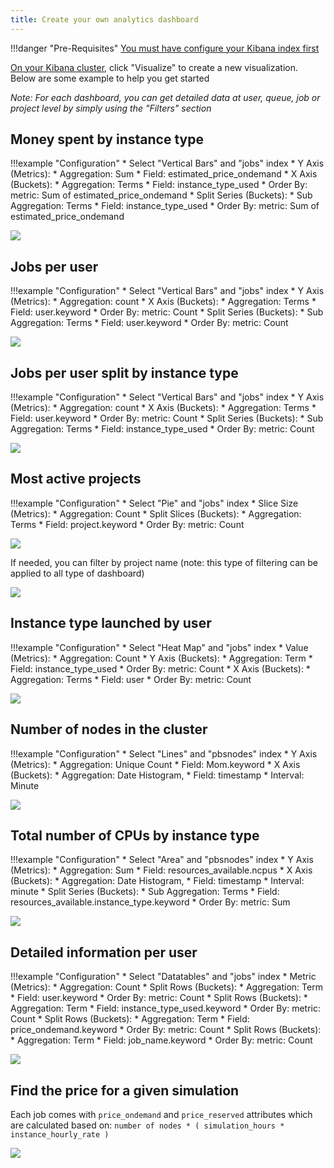```yaml
---
title: Create your own analytics dashboard
---
```


!!!danger "Pre-Requisites"
    [You must have configure your Kibana index first](../../analytics/monitor-cluster-activity/)

[On your Kibana cluster](../../analytics/monitor-cluster-activity/), click "Visualize" to create a new visualization. Below are some example to help you get started

*Note: For each dashboard, you can get detailed data at user, queue, job or project level by simply using the "Filters" section*

## Money spent by instance type

!!!example "Configuration"
    * Select "Vertical Bars" and "jobs" index
    * Y Axis (Metrics):
        * Aggregation: Sum
        * Field: estimated_price_ondemand
    * X Axis (Buckets):
        * Aggregation: Terms
        * Field: instance_type_used
        * Order By: metric: Sum of estimated_price_ondemand
    * Split Series (Buckets):
        * Sub Aggregation: Terms
        * Field: instance_type_used
        * Order By:  metric: Sum of estimated_price_ondemand


![](../imgs/dashboard-2.png)

## Jobs per user 

!!!example "Configuration"
    * Select "Vertical Bars" and "jobs" index
    * Y Axis (Metrics):
        * Aggregation: count
    * X Axis (Buckets):
        * Aggregation: Terms
        * Field: user.keyword
        * Order By: metric: Count
    * Split Series (Buckets):
        * Sub Aggregation: Terms
        * Field: user.keyword
        * Order By: metric: Count
 
![](../imgs/dashboard-8.png)  


## Jobs per user split by instance type

!!!example "Configuration"
    * Select "Vertical Bars" and "jobs" index
    * Y Axis (Metrics):
        * Aggregation: count
    * X Axis (Buckets):
        * Aggregation: Terms
        * Field: user.keyword
        * Order By: metric: Count
    * Split Series (Buckets):
        * Sub Aggregation: Terms
        * Field: instance_type_used
        * Order By: metric: Count
 
![](../imgs/dashboard-9.png)  
    
## Most active projects 

!!!example "Configuration"
    * Select "Pie" and "jobs" index
    * Slice Size (Metrics):
        * Aggregation: Count
    * Split Slices (Buckets):
        * Aggregation: Terms
        * Field: project.keyword
        * Order By: metric: Count
    

![](../imgs/dashboard-3.png)

If needed, you can filter by project name (note: this type of filtering can be applied to all type of dashboard)

![](../imgs/dashboard-4.png)

## Instance type launched by user

!!!example "Configuration"
    * Select "Heat Map" and "jobs" index
    * Value (Metrics):
        * Aggregation: Count
    * Y Axis (Buckets):
        * Aggregation: Term
        * Field: instance_type_used
        * Order By: metric: Count
    * X Axis (Buckets):
        * Aggregation: Terms
        * Field: user
        * Order By: metric: Count

![](../imgs/dashboard-5.png)

## Number of nodes in the cluster

!!!example "Configuration"
    * Select "Lines" and "pbsnodes" index
    * Y Axis (Metrics):
        * Aggregation: Unique Count
        * Field: Mom.keyword
    * X Axis (Buckets):
        * Aggregation: Date Histogram,
        * Field: timestamp
        * Interval: Minute

![](../imgs/dashboard-7.png)

## Total number of CPUs by instance type

!!!example "Configuration"
    * Select "Area" and "pbsnodes" index
    * Y Axis (Metrics):
        * Aggregation: Sum
        * Field: resources_available.ncpus
    * X Axis (Buckets):
        * Aggregation: Date Histogram,
        * Field: timestamp
        * Interval: minute
    * Split Series (Buckets):
        * Sub Aggregation: Terms
        * Field: resources_available.instance_type.keyword
        * Order By: metric: Sum

![](../imgs/dashboard-10.png)

## Detailed information per user

!!!example "Configuration"
    * Select "Datatables" and "jobs" index
    * Metric (Metrics):
        * Aggregation: Count
    * Split Rows (Buckets):
        * Aggregation: Term
        * Field: user.keyword
        * Order By: metric: Count
    * Split Rows (Buckets):
        * Aggregation: Term
        * Field: instance_type_used.keyword
        * Order By: metric: Count
    * Split Rows (Buckets):
        * Aggregation: Term
        * Field: price_ondemand.keyword
        * Order By: metric: Count
    * Split Rows (Buckets):
        * Aggregation: Term
        * Field: job_name.keyword
        * Order By: metric: Count
    
![](../imgs/dashboard-6.png)

## Find the price for a given simulation

Each job comes with `price_ondemand` and `price_reserved` attributes which are calculated based on: `number of nodes * ( simulation_hours * instance_hourly_rate ) `

![](../imgs/dashboard-1.png)
